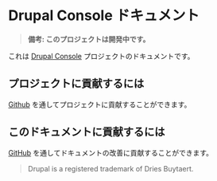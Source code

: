 # Drupal Console ドキュメント

> **備考: このプロジェクトは開発中です。**

これは [Drupal Console](http://drupalconsole.com/) プロジェクトのドキュメントです。

## プロジェクトに貢献するには

[Github](https://github.com/hechoendrupal/drupal-console) を通してプロジェクトに貢献することができます。

## このドキュメントに貢献するには

[GitHub](https://github.com/hechoendrupal/drupal-console-book) を通してドキュメントの改善に貢献することができます。

> Drupal is a registered trademark of Dries Buytaert.